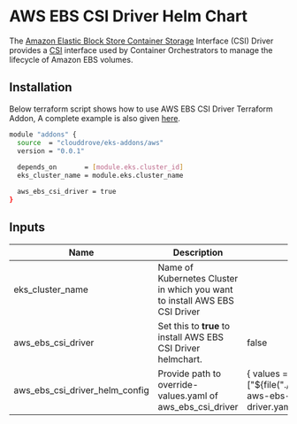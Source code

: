 # AWS EBS CSI Driver Helm Chart

<!-- BEGINNING OF PRE-COMMIT-TERRAFORM DOCS HOOK -->

The [Amazon Elastic Block Store Container Storage](https://aws.amazon.com/ebs/) Interface (CSI) Driver provides a [CSI](https://github.com/container-storage-interface/spec/blob/master/spec.md) interface used by Container Orchestrators to manage the lifecycle of Amazon EBS volumes.

## Installation
Below terraform script shows how to use AWS EBS CSI Driver Terraform Addon, A complete example is also given [here](https://github.com/clouddrove/terraform-helm-eks-addons/blob/master/_examples/complete/main.tf).
```bash
module "addons" {
  source  = "clouddrove/eks-addons/aws"
  version = "0.0.1"
  
  depends_on       = [module.eks.cluster_id]
  eks_cluster_name = module.eks.cluster_name

  aws_ebs_csi_driver = true
}
```


## Inputs

| Name | Description | Default | Required |
|------|-------------|---------|:--------:|
| eks_cluster_name | Name of Kubernetes Cluster in which you want to install AWS EBS CSI Driver |  | Yes |
| aws_ebs_csi_driver | Set this to **true** to install AWS EBS CSI Driver helmchart. | false | Yes |
| aws_ebs_csi_driver_helm_config | Provide path to override-values.yaml of aws_ebs_csi_driver | { values = ["${file("./config/override-aws-ebs-csi-driver.yaml")}"] } | No |


<!-- END OF PRE-COMMIT-TERRAFORM DOCS HOOK -->
